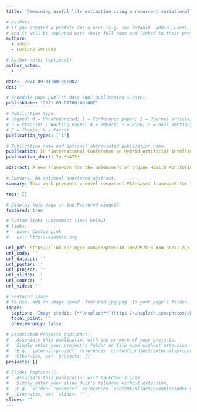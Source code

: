 ```yaml
---
title: 'Remaining useful life estimation using a recurrent variational autoencoder'

# Authors
# If you created a profile for a user (e.g. the default `admin` user), write the username (folder name) here
# and it will be replaced with their full name and linked to their profile.
authors:
  - admin
  - Luciano Sánchez

# Author notes (optional)
author_notes:
  - ''

date: '2021-09-01T00:00:00Z'
doi: ''

# Schedule page publish date (NOT publication's date).
publishDate: '2021-09-01T00:00:00Z'

# Publication type.
# Legend: 0 = Uncategorized; 1 = Conference paper; 2 = Journal article;
# 3 = Preprint / Working Paper; 4 = Report; 5 = Book; 6 = Book section;
# 7 = Thesis; 8 = Patent
publication_types: ['1']

# Publication name and optional abbreviated publication name.
publication: In *International Conference on Hybrid Artificial Intelligence Systems*
publication_short: In *HAIS*

abstract: A new framework for the assessment of Engine Health Monitoring (EHM) data in aircraft is proposed. Traditionally, prognostics and health management systems rely on prior knowledge of the degradation of certain components along with professional expert opinion to predict the Remaining Useful Life (RUL). In order to avoid reliance on this process while still providing an accurate diagnosis, a data-driven approach using a novel recurrent version of a VAE is introduced. The latent space learned by this model, trained with the historical data recorded by the sensors embedded in these engines, is used to visually evaluate the deterioration progress of the engines. High prognostic accuracy in estimating the RUL is achieved by building a simple classifier on top of the learned features of the VAE. The superiority of the proposed method is compared with other popular and state-of-the-art approaches using Rolls Royce Turbofan engine data. The results of this study suggest that the proposed data-driven prognostic and explainable framework offers a new and promising approach.

# Summary. An optional shortened abstract.
summary: This work presents a novel recurrent VAE-based framework for the assessment of Engine Health Monitoring (EHM) data in aircraft.

tags: []

# Display this page in the Featured widget?
featured: true

# Custom links (uncomment lines below)
# links:
# - name: Custom Link
#   url: http://example.org

url_pdf: https://link.springer.com/chapter/10.1007/978-3-030-86271-8_5
url_code: ''
url_dataset: ''
url_poster: ''
url_project: ''
url_slides: ''
url_source: ''
url_video: ''

# Featured image
# To use, add an image named `featured.jpg/png` to your page's folder.
image:
  caption: 'Image credit: [**Unsplash**](https://unsplash.com/photos/pLCdAaMFLTE)'
  focal_point: ''
  preview_only: false

# Associated Projects (optional).
#   Associate this publication with one or more of your projects.
#   Simply enter your project's folder or file name without extension.
#   E.g. `internal-project` references `content/project/internal-project/index.md`.
#   Otherwise, set `projects: []`.
projects: []

# Slides (optional).
#   Associate this publication with Markdown slides.
#   Simply enter your slide deck's filename without extension.
#   E.g. `slides: "example"` references `content/slides/example/index.md`.
#   Otherwise, set `slides: ""`.
slides: ""
---
```

